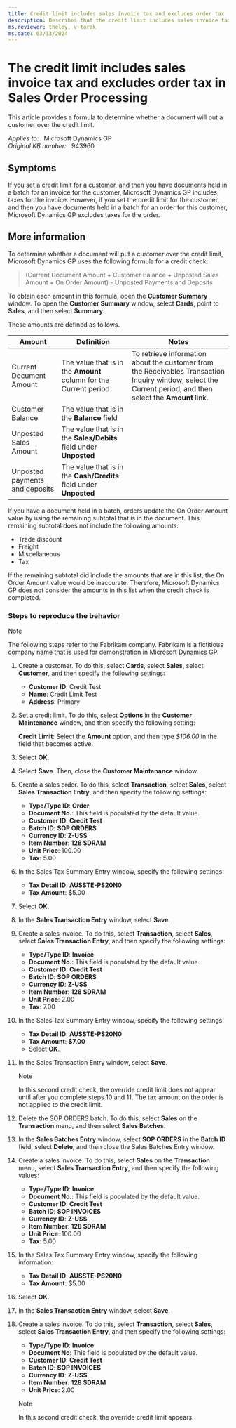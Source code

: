```yaml
---
title: Credit limit includes sales invoice tax and excludes order tax
description: Describes that the credit limit includes sales invoice taxes but excludes order taxes in Sales Order Processing in Microsoft Dynamics GP. Provides a formula to determine whether a document will put a customer over the credit limit.
ms.reviewer: theley, v-tarak
ms.date: 03/13/2024
---
```

# The credit limit includes sales invoice tax and excludes order tax in Sales Order Processing

This article provides a formula to determine whether a document will put a customer over the credit limit.

_Applies to:_ &nbsp; Microsoft Dynamics GP  
_Original KB number:_ &nbsp; 943960

## Symptoms

If you set a credit limit for a customer, and then you have documents held in a batch for an invoice for the customer, Microsoft Dynamics GP includes taxes for the invoice. However, if you set the credit limit for the customer, and then you have documents held in a batch for an order for this customer, Microsoft Dynamics GP excludes taxes for the order.

## More information

To determine whether a document will put a customer over the credit limit, Microsoft Dynamics GP uses the following formula for a credit check:

> (Current Document Amount + Customer Balance + Unposted Sales Amount + On Order Amount) - Unposted Payments and Deposits

To obtain each amount in this formula, open the **Customer Summary** window. To open the **Customer Summary** window, select **Cards**, point to **Sales**, and then select **Summary**.

These amounts are defined as follows.

|Amount|Definition|Notes|
|---|---|---|
|Current Document Amount|The value that is in the **Amount** column for the Current period|To retrieve information about the customer from the Receivables Transaction Inquiry window, select the Current period, and then select the **Amount** link.|
|Customer Balance|The value that is in the **Balance** field|
|Unposted Sales Amount|The value that is in the **Sales/Debits** field under **Unposted**|
|Unposted payments and deposits|The value that is in the **Cash/Credits** field under **Unposted**|
  
  If you have a document held in a batch, orders update the On Order Amount value by using the remaining subtotal that is in the document. This remaining subtotal does not include the following amounts:

- Trade discount
- Freight
- Miscellaneous
- Tax

If the remaining subtotal did include the amounts that are in this list, the On Order Amount value would be inaccurate. Therefore, Microsoft Dynamics GP does not consider the amounts in this list when the credit check is completed.

### Steps to reproduce the behavior

> [!NOTE]
> The following steps refer to the Fabrikam company. Fabrikam is a fictitious company name that is used for demonstration in Microsoft Dynamics GP.

1. Create a customer. To do this, select **Cards**, select **Sales**, select **Customer**, and then specify the following settings:

   - **Customer ID**: Credit Test
   - **Name**: Credit Limit Test
   - **Address**: Primary

2. Set a credit limit. To do this, select **Options** in the **Customer Maintenance** window, and then specify the following setting:

   **Credit Limit**: Select the **Amount** option, and then type _$106.00_ in the field that becomes active.

3. Select **OK**.
4. Select **Save**. Then, close the **Customer Maintenance** window.
5. Create a sales order. To do this, select **Transaction**, select **Sales**, select **Sales Transaction Entry**, and then specify the following settings:
   - **Type/Type ID**: **Order**
   - **Document No.**: This field is populated by the default value.
   - **Customer ID**: **Credit Test**
   - **Batch ID**: **SOP ORDERS**
   - **Currency ID**: **Z-US$**
   - **Item Number**: **128 SDRAM**
   - **Unit Price**: 100.00
   - **Tax**: 5.00

6. In the Sales Tax Summary Entry window, specify the following settings:

   - **Tax Detail ID**: **AUSSTE-PS20N0**
   - **Tax Amount**: $5.00

7. Select **OK**.
8. In the **Sales Transaction Entry** window, select **Save**.
9. Create a sales invoice. To do this, select **Transaction**, select **Sales**, select **Sales Transaction Entry**, and then specify the following settings:

   - **Type/Type ID**: **Invoice**
   - **Document No.**: This field is populated by the default value.
   - **Customer ID**: **Credit Test**
   - **Batch ID**: **SOP ORDERS**
   - **Currency ID**: **Z-US$**
   - **Item Number**: **128 SDRAM**
   - **Unit Price**: 2.00
   - **Tax**: 7.00

10. In the Sales Tax Summary Entry window, specify the following settings:

    - **Tax Detail ID**: **AUSSTE-PS20N0**
    - **Tax Amount**: **$7.00**
    - Select **OK**.

11. In the Sales Transaction Entry window, select **Save**.

    > [!NOTE]
    > In this second credit check, the override credit limit does not appear until after you complete steps 10 and 11. The tax amount on the order is not applied to the credit limit.

12. Delete the SOP ORDERS batch. To do this, select **Sales** on the **Transaction** menu, and then select **Sales Batches**.
13. In the **Sales Batches Entry** window, select **SOP ORDERS** in the **Batch ID** field, select **Delete**, and then close the Sales Batches Entry window.
14. Create a sales invoice. To do this, select **Sales** on the **Transaction** menu, select **Sales Transaction Entry**, and then specify the following values:

    - **Type/Type ID**: **Invoice**
    - **Document No.**: This field is populated by the default value.
    - **Customer ID**: **Credit Test**
    - **Batch ID**: **SOP INVOICES**
    - **Currency ID**: **Z-US$**
    - **Item Number**: **128 SDRAM**
    - **Unit Price**: 100.00
    - **Tax**: 5.00

15. In the Sales Tax Summary Entry window, specify the following information:

    - **Tax Detail ID**: **AUSSTE-PS20N0**
    - **Tax Amount**: $5.00

16. Select **OK**.
17. In the **Sales Transaction Entry** window, select **Save**.
18. Create a sales invoice. To do this, select **Transaction**, select **Sales**, select **Sales Transaction Entry**, and then specify the following settings:

    - **Type/Type ID**: **Invoice**
    - **Document No**: This field is populated by the default value.
    - **Customer ID**: **Credit Test**
    - **Batch ID**: **SOP INVOICES**
    - **Currency ID**: **Z-US$**
    - **Item Number**: **128 SDRAM**
    - **Unit Price**: 2.00

    > [!NOTE]
    > In this second credit check, the override credit limit appears.
